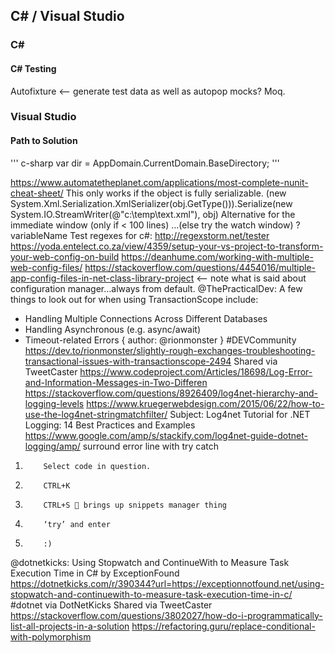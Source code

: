 ## C# / Visual Studio

### C#

#### C# Testing
Autofixture <-- generate test data as well as autopop mocks?
Moq.

### Visual Studio

#### Path to Solution
''' c-sharp
var dir = AppDomain.CurrentDomain.BaseDirectory;
'''


https://www.automatetheplanet.com/applications/most-complete-nunit-cheat-sheet/
This only works if the object is fully serializable.
(new System.Xml.Serialization.XmlSerializer(obj.GetType())).Serialize(new System.IO.StreamWriter(@"c:\temp\text.xml"), obj)
Alternative for the immediate window (only if < 100 lines) …(else try the watch window)
?variableName
Test regexes for c#:
http://regexstorm.net/tester
https://yoda.entelect.co.za/view/4359/setup-your-vs-project-to-transform-your-web-config-on-build
https://deanhume.com/working-with-multiple-web-config-files/
https://stackoverflow.com/questions/4454016/multiple-app-config-files-in-net-class-library-project <-- note what is said about configuration manager…always from default.
@ThePracticalDev: A few things to look out for when using TransactionScope include:
- Handling Multiple Connections Across Different Databases
- Handling Asynchronous (e.g. async/await)
- Timeout-related Errors
{ author: @rionmonster } #DEVCommunity https://dev.to/rionmonster/slightly-rough-exchanges-troubleshooting-transactional-issues-with-transactionscope-2494
Shared via TweetCaster
https://www.codeproject.com/Articles/18698/Log-Error-and-Information-Messages-in-Two-Differen
https://stackoverflow.com/questions/8926409/log4net-hierarchy-and-logging-levels
https://www.kruegerwebdesign.com/2015/06/22/how-to-use-the-log4net-stringmatchfilter/
Subject: Log4net Tutorial for .NET Logging: 14 Best Practices and Examples
https://www.google.com/amp/s/stackify.com/log4net-guide-dotnet-logging/amp/
surround error line with try catch
1.         Select code in question.
2.         CTRL+K
3.         CTRL+S  brings up snippets manager thing
4.         ‘try’ and enter
5.         :)
@dotnetkicks: Using Stopwatch and ContinueWith to Measure Task Execution Time in C# by ExceptionFound https://dotnetkicks.com/r/390344?url=https://exceptionnotfound.net/using-stopwatch-and-continuewith-to-measure-task-execution-time-in-c/ #dotnet via DotNetKicks
Shared via TweetCaster
https://stackoverflow.com/questions/3802027/how-do-i-programmatically-list-all-projects-in-a-solution
https://refactoring.guru/replace-conditional-with-polymorphism
